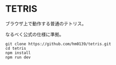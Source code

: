 # TETRIS

ブラウザ上で動作する普通のテトリス。

なるべく公式の仕様に準拠。

```
git clone https://github.com/hm0139/tetris.git
cd tetris
npm install
npm run dev
```
